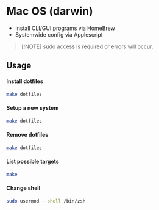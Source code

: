# Mac OS (darwin)

- Install CLI/GUI programs via HomeBrew
- Systemwide config via Applescript

> [!NOTE] sudo access is required or errors will occur.

## Usage

#### Install dotfiles

```bash
make dotfiles
```

#### Setup a new system

```bash
make dotfiles
```

#### Remove dotfiles

```bash
make dotfiles
```

#### List possible targets

```bash
make
```

#### Change shell

```bash
sudo usermod --shell /bin/zsh
```
